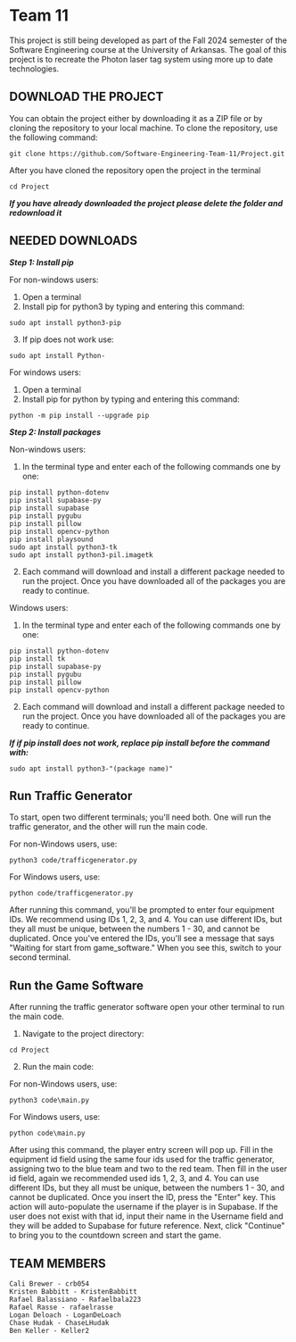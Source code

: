 # Team 11
This project is still being developed as part of the Fall 2024 semester of the Software Engineering course at the University of Arkansas. The goal of this project is to recreate the Photon laser tag system using more up to date technologies.

## DOWNLOAD THE PROJECT
You can obtain the project either by downloading it as a ZIP file or by cloning the repository to your local machine. To clone the repository, use the following command:
```
git clone https://github.com/Software-Engineering-Team-11/Project.git
```

After you have cloned the repository open the project in the terminal
```
cd Project
```
***If you have already downloaded the project please delete the folder and redownload it***

## NEEDED DOWNLOADS

***Step 1: Install pip***

For non-windows users:
1. Open a terminal
2. Install pip for python3 by typing and entering this command:
```
sudo apt install python3-pip
```
3. If pip does not work use:
```
sudo apt install Python-
```

For windows users:
1. Open a terminal
2. Install pip for python by typing and entering this command:
```
python -m pip install --upgrade pip
```

***Step 2: Install packages***

Non-windows users:
1. In the terminal type and enter each of the following commands one by one:
```
pip install python-dotenv
pip install supabase-py
pip install supabase
pip install pygubu
pip install pillow
pip install opencv-python
pip install playsound
sudo apt install python3-tk
sudo apt install python3-pil.imagetk
```
2. Each command will download and install a different package needed to run the project. Once you have downloaded all of the packages you are ready to continue.


Windows users:
1. In the terminal type and enter each of the following commands one by one:
```
pip install python-dotenv
pip install tk
pip install supabase-py
pip install pygubu
pip install pillow
pip install opencv-python
```
2. Each command will download and install a different package needed to run the project. Once you have downloaded all of the packages you are ready to continue.

***If if pip install does not work, replace pip install before the command with:***
```
sudo apt install python3-"(package name)"
```


## Run Traffic Generator
To start, open two different terminals; you'll need both. One will run the traffic generator, and the other will run the main code.

For non-Windows users, use:
```
python3 code/trafficgenerator.py
```
For Windows users, use:
```
python code/trafficgenerator.py
```
After running this command, you'll be prompted to enter four equipment IDs. We recommend using IDs 1, 2, 3, and 4. You can use different IDs, but they all must be unique, between the numbers 1 - 30, and cannot be duplicated. Once you've entered the IDs, you'll see a message that says "Waiting for start from game_software." When you see this, switch to your second terminal.

## Run the Game Software
After running the traffic generator software open your other terminal to run the main code.

1. Navigate to the project directory:
```
cd Project
```
2. Run the main code:

For non-Windows users, use:
```
python3 code\main.py
```
For Windows users, use:
```
python code\main.py
```

After using this command, the player entry screen will pop up. Fill in the equipment id field using the same four ids used for the traffic generator, assigning two to the blue team and two to the red team. Then fill in the user id field, again we recommended used ids 1, 2, 3, and 4. You can use different IDs, but they all must be unique, between the numbers 1 - 30, and cannot be duplicated. Once you insert the ID, press the "Enter" key. This action will auto-populate the username if the player is in Supabase. If the user does not exist with that id, input their name in the Username field and they will be added to Supabase for future reference. Next, click "Continue" to bring you to the countdown screen and start the game.


## TEAM MEMBERS
```
Cali Brewer - crb054 
Kristen Babbitt - KristenBabbitt 
Rafael Balassiano - Rafaelbala223 
Rafael Rasse - rafaelrasse 
Logan Deloach - LoganDeLoach 
Chase Hudak - ChaseLHudak 
Ben Keller - Keller2
```
